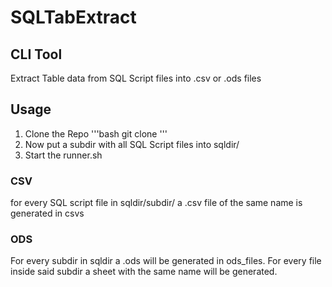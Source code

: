 # SQLTabExtract

## CLI Tool
Extract Table data from SQL Script files into .csv or .ods files

## Usage
1. Clone the Repo
'''bash
git clone 
'''
2. Now put a subdir with all SQL Script files into sqldir/
3. Start the runner.sh

### CSV
for every SQL script file in sqldir/subdir/ a .csv file of the same name is generated in csvs

### ODS
For every subdir in sqldir a .ods will be generated in ods_files.
For every file inside said subdir a sheet with the same name will be generated.
